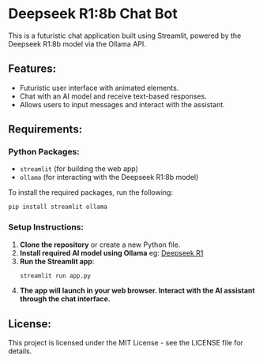 # Deepseek R1:8b Chat Bot

This is a futuristic chat application built using Streamlit, powered by the Deepseek R1:8b model via the Ollama API.

## Features:
- Futuristic user interface with animated elements.
- Chat with an AI model and receive text-based responses.
- Allows users to input messages and interact with the assistant.

## Requirements:

### Python Packages:
- `streamlit` (for building the web app)
- `ollama` (for interacting with the Deepseek R1:8b model)

To install the required packages, run the following:

```bash
pip install streamlit ollama
```

### Setup Instructions:
1. **Clone the repository** or create a new Python file.
2. **Install required AI model using Ollama** eg: [Deepseek R1](https://ollama.com/library/deepseek-r1)
3. **Run the Streamlit app**:
   ```bash
   streamlit run app.py
   ```
4. **The app will launch in your web browser. Interact with the AI assistant through the chat interface.**


## License:
This project is licensed under the MIT License - see the LICENSE file for details.

